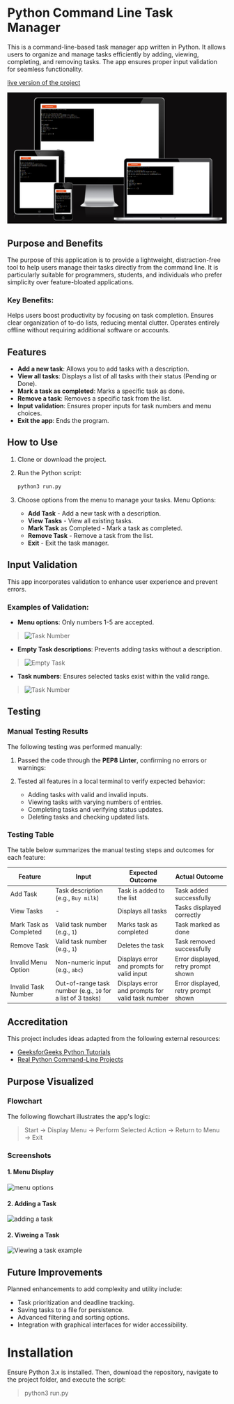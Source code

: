# Python Command Line Task Manager

This is a command-line-based task manager app written in Python. It allows users to organize and manage tasks efficiently by adding, viewing, completing, and removing tasks. The app ensures proper input validation for seamless functionality.

[live version of the project](https://taskm-388f9bd7b7c7.herokuapp.com/)

![amIResponssive](assets/images/amIResponsive.png)

## Purpose and Benefits

The purpose of this application is to provide a lightweight, distraction-free tool to help users manage their tasks directly from the command line. It is particularly suitable for programmers, students, and individuals who prefer simplicity over feature-bloated applications.

### Key Benefits:
Helps users boost productivity by focusing on task completion.
Ensures clear organization of to-do lists, reducing mental clutter.
Operates entirely offline without requiring additional software or accounts.


## Features

- **Add a new task**: Allows you to add tasks with a description.
- **View all tasks**: Displays a list of all tasks with their status (Pending or Done).
- **Mark a task as completed**: Marks a specific task as done.
- **Remove a task**: Removes a specific task from the list.
- **Input validation**: Ensures proper inputs for task numbers and menu choices.
- **Exit the app**: Ends the program.

## How to Use

1. Clone or download the project.
2. Run the Python script:

   ```bash
   python3 run.py
3. Choose options from the menu to manage your tasks.
Menu Options:

   - **Add Task** - Add a new task with a description.
   - **View Tasks** - View all existing tasks.
   - **Mark Task** as Completed - Mark a task as completed.
   - **Remove Task** - Remove a task from the list.
   - **Exit** - Exit the task manager.

## Input Validation

This app incorporates validation to enhance user experience and prevent errors.
   ### Examples of Validation:
   - **Menu options**: Only numbers 1-5 are accepted.
   >![Task Number](assets/images/inputVal_6.png)
   - **Empty Task descriptions**: Prevents adding tasks without a description.
   >![Empty Task](assets/images/emptyTask.png)
   - **Task numbers**: Ensures selected tasks exist within the valid range.
   >![Task Number](assets/images/inputvalid2.png)

## Testing
### Manual Testing Results
The following testing was performed manually:

1. Passed the code through the **PEP8 Linter**, confirming no errors or warnings:

2. Tested all features in a local terminal to verify expected behavior:
   - Adding tasks with valid and invalid inputs.
   - Viewing tasks with varying numbers of entries.
   - Completing tasks and verifying status updates.
   - Deleting tasks and checking updated lists.

### Testing Table
The table below summarizes the manual testing steps and outcomes for each feature:

| **Feature**            | **Input**                     | **Expected Outcome**                              | **Actual Outcome**                                |
|-------------------------|-------------------------------|--------------------------------------------------|--------------------------------------------------|
| Add Task               | Task description (e.g., `Buy milk`) | Task is added to the list                        | Task added successfully                          |
| View Tasks             | -                             | Displays all tasks                               | Tasks displayed correctly                        |
| Mark Task as Completed | Valid task number (e.g., `1`) | Marks task as completed                          | Task marked as done                              |
| Remove Task            | Valid task number (e.g., `1`) | Deletes the task                                 | Task removed successfully                        |
| Invalid Menu Option    | Non-numeric input (e.g., `abc`) | Displays error and prompts for valid input       | Error displayed, retry prompt shown             |
| Invalid Task Number    | Out-of-range task number (e.g., `10` for a list of 3 tasks) | Displays error and prompts for valid task number | Error displayed, retry prompt shown             |


## Accreditation
This project includes ideas adapted from the following external resources:

- [GeeksforGeeks Python Tutorials](https://www.geeksforgeeks.org/)
- [Real Python Command-Line Projects](https://realpython.com/)

## Purpose Visualized
### Flowchart
The following flowchart illustrates the app's logic:
 > Start → Display Menu → Perform Selected Action → Return to Menu → Exit

### Screenshots
#### 1. Menu Display
   ![menu options](assets/images/menu.png)
#### 2. Adding a Task
   ![adding a task](assets/images/addTask.png)
#### 2. Viweing a Task
   ![Viewing a task example](assets/images/viewTask.png)

## Future Improvements
Planned enhancements to add complexity and utility include:

- Task prioritization and deadline tracking.
- Saving tasks to a file for persistence.
- Advanced filtering and sorting options.
- Integration with graphical interfaces for wider accessibility.

# Installation

Ensure Python 3.x is installed. Then, download the repository, navigate to the project folder, and execute the script:

> python3 run.py
